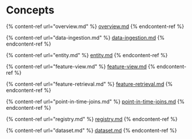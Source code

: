 # Concepts

{% content-ref url="overview.md" %}
[overview.md](overview.md)
{% endcontent-ref %}

{% content-ref url="data-ingestion.md" %}
[data-ingestion.md](data-ingestion.md)
{% endcontent-ref %}

{% content-ref url="entity.md" %}
[entity.md](entity.md)
{% endcontent-ref %}

{% content-ref url="feature-view.md" %}
[feature-view.md](feature-view.md)
{% endcontent-ref %}

{% content-ref url="feature-retrieval.md" %}
[feature-retrieval.md](feature-retrieval.md)
{% endcontent-ref %}

{% content-ref url="point-in-time-joins.md" %}
[point-in-time-joins.md](point-in-time-joins.md)
{% endcontent-ref %}

{% content-ref url="registry.md" %}
[registry.md](registry.md)
{% endcontent-ref %}

{% content-ref url="dataset.md" %}
[dataset.md](dataset.md)
{% endcontent-ref %}
